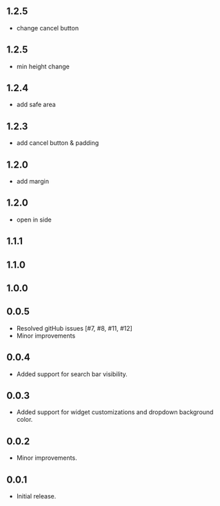 ## 1.2.5
* change cancel button
## 1.2.5
* min height change
## 1.2.4
* add safe area
## 1.2.3
* add cancel button & padding
## 1.2.0
* add margin
## 1.2.0
* open in side
## 1.1.1

## 1.1.0

## 1.0.0

## 0.0.5

* Resolved gitHub issues [#7, #8, #11, #12]
* Minor improvements

## 0.0.4

* Added support for search bar visibility.

## 0.0.3

* Added support for widget customizations and dropdown background color.

## 0.0.2

* Minor improvements.

## 0.0.1

* Initial release.